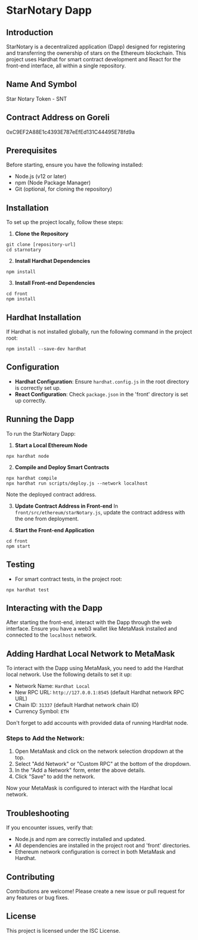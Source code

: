 # StarNotary Dapp

## Introduction
StarNotary is a decentralized application (Dapp) designed for registering and transferring the ownership of stars on the Ethereum blockchain. This project uses Hardhat for smart contract development and React for the front-end interface, all within a single repository.

## Name And Symbol
Star Notary Token - SNT

## Contract Address on Goreli
0xC9EF2A88E1c4393E787eEfEd131C44495E78fd9a

## Prerequisites
Before starting, ensure you have the following installed:
- Node.js (v12 or later)
- npm (Node Package Manager)
- Git (optional, for cloning the repository)

## Installation
To set up the project locally, follow these steps:

1. **Clone the Repository**
```
git clone [repository-url]
cd starnotary
```

2. **Install Hardhat Dependencies**

```
npm install
```

3. **Install Front-end Dependencies**

```
cd front
npm install
```


## Hardhat Installation
If Hardhat is not installed globally, run the following command in the project root:

```
npm install --save-dev hardhat
```


## Configuration
- **Hardhat Configuration**: Ensure `hardhat.config.js` in the root directory is correctly set up.
- **React Configuration**: Check `package.json` in the 'front' directory is set up correctly.

## Running the Dapp
To run the StarNotary Dapp:

1. **Start a Local Ethereum Node**
```
npx hardhat node
```

2. **Compile and Deploy Smart Contracts**
```
npx hardhat compile
npx hardhat run scripts/deploy.js --network localhost
```

Note the deployed contract address.

3. **Update Contract Address in Front-end**
In `front/src/ethereum/starNotary.js`, update the contract address with the one from deployment.

4. **Start the Front-end Application**
```
cd front
npm start
```


## Testing
- For smart contract tests, in the project root:
```
npx hardhat test
```


## Interacting with the Dapp
After starting the front-end, interact with the Dapp through the web interface. Ensure you have a web3 wallet like MetaMask installed and connected to the `localhost` network.

## Adding Hardhat Local Network to MetaMask
To interact with the Dapp using MetaMask, you need to add the Hardhat local network. Use the following details to set it up:

- Network Name: `Hardhat Local`
- New RPC URL: `http://127.0.0.1:8545` (default Hardhat network RPC URL)
- Chain ID: `31337` (default Hardhat network chain ID)
- Currency Symbol: `ETH`

Don't forget to add accounts with provided data of running HardHat node.

### Steps to Add the Network:
1. Open MetaMask and click on the network selection dropdown at the top.
2. Select "Add Network" or "Custom RPC" at the bottom of the dropdown.
3. In the "Add a Network" form, enter the above details.
4. Click "Save" to add the network.

Now your MetaMask is configured to interact with the Hardhat local network.

## Troubleshooting
If you encounter issues, verify that:
- Node.js and npm are correctly installed and updated.
- All dependencies are installed in the project root and 'front' directories.
- Ethereum network configuration is correct in both MetaMask and Hardhat.

## Contributing
Contributions are welcome! Please create a new issue or pull request for any features or bug fixes.

## License
This project is licensed under the ISC License.
